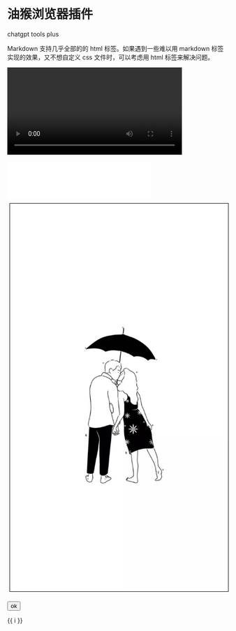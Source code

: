 
# 油猴浏览器插件
chatgpt tools plus

Markdown 支持几乎全部的的 html 标签。如果遇到一些难以用 markdown 标签实现的效果，又不想自定义 css 文件时，可以考虑用 html 标签来解决问题。
<!-- mp4格式 -->
<video style="height:200px"
               src="/1.mp4"
               controls="controls"
               autoplay="false"
               loop="-1"
               poster=""
               preload="metadata"/>

<!--插入音频-->
<iframe frameborder="no" border="0" marginwidth="0" marginheight="0" width=330 height=86 src="//music.163.com/outchain/player?type=2&id=406737209&auto=1&height=66"></iframe>

<!--插入图片，路径为绝对路径，public目录下-->
<img style="margin:5px;width:500px;border:1px solid black" src="/1.jpeg"/>


<!--按钮-->
<button onclick="alert('hello')">ok</button>

<span v-for="i in 3">{{ i }}</span>

<template>
  <div >
    <table>
      <tr v-for="blog in blogs">
        <td>{{blog.title }}</td>
      </tr>
    </table>
  </div>
</template>

<script>
export default {
  data () {
    return {
      title: '博客列表页',
      blogs: [
      ]
    }
  },
  mounted() {
    this.$http.get('api/interface/blogs/all').then((response) => {
       console.info(response.body)
       this.blogs = response.body.blogs
    }, (response) => {
       console.error(response)
    });
  }
}
</script>